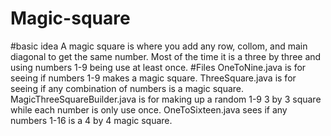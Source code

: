 # Magic-square
#basic idea
A magic square is where you add any row, collom, and main diagonal to get the same number. Most of the time it is a three by three and using numbers 1-9 being use at least once. 
#Files
OneToNine.java is for seeing if numbers 1-9 makes a magic square. ThreeSquare.java is for seeing if any combination of numbers is a magic square. MagicThreeSquareBuilder.java is for making up a random 1-9 3 by 3 square while each number is only use once.
OneToSixteen.java sees if any numbers 1-16 is a 4 by 4 magic square.
